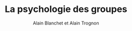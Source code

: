 ---
title: La psychologie des groupes
slug: la-psychologie-des-groupes
cover: la-psychologie-des-groupes.jpeg
author: Alain Blanchet et Alain Trognon
summary: Cet ouvrage propose, après un bref rappel de l’histoire des théories, des
  pistes d’analyse pour comprendre le fonctionnement des groupes restreints. Il étudie
  le groupe en tant que fondement de la communication et de la construction sociale,
  dans ses rôles d’intégration et de différenciation, mais aussi dans les effets émotionnels
  et dans les formes relationnelles qu’il fait émerger en son sein. Il offre un point
  de vue synthétique sur les nombreuses études qui ont questionné la validité et l’efficacité
  des décisions prises en groupe. Cette introduction au domaine tant dans ses aspects
  théoriques que dans ses applications intéressera toute personne concernée par le
  fonctionnement et l’animation des groupes, que ce soit dans ses études ou ses activités
  professionnelles.
mandatory: false
paths:
- "/competences/comprendre"
- "/competences/concevoir"
- "/parcours/strategie-de-communication-numerique-et-design-d-experience"
---